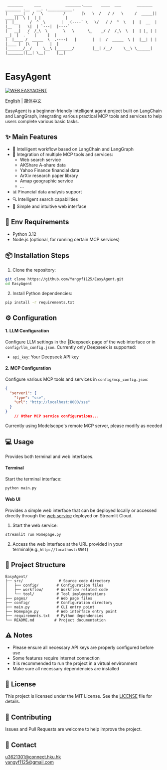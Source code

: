```ascii
 _______     ___           _______.____    ____  ___       _______  _______ .__   __. .___________.
|   ____|   /   \         /       |\   \  /   / /   \     /  _____||   ____||  \ |  | |           |
|  |__     /  ^  \       |   (----` \   \/   / /  ^  \   |  |  __  |  |__   |   \|  | `---|  |----`
|   __|   /  /_\  \       \   \      \_    _/ /  /_\  \  |  | |_ | |   __|  |  . `  |     |  |     
|  |____ /  _____  \  .----)   |       |  |  /  _____  \ |  |__| | |  |____ |  |\   |     |  |     
|_______/__/     \__\ |_______/        |__| /__/     \__\ \______| |_______||__| \__|     |__|     
                                                                                                   
```

# EasyAgent

[![WEB EASYAGENT](https://img.shields.io/badge/Web-EASYAGENT-2ea44f?style=for-the-badge&logo=streamlit&logoColor=white)](https://easyagentyyf.streamlit.app)

[English](README.md) | [简体中文](README_ZH.md)

EasyAgent is a beginner-friendly intelligent agent project built on LangChain and LangGraph, integrating various practical MCP tools and services to help users complete various basic tasks.

## ✨ Main Features

- 🤖 Intelligent workflow based on LangChain and LangGraph
- 🔧 Integration of multiple MCP tools and services:
  - Web search service
  - AKShare A-share data
  - Yahoo Finance financial data
  - ArXiv research paper library
  - Amap geographic service
  - ...
- 📊 Financial data analysis support
- 🔍 Intelligent search capabilities
- 🎨 Simple and intuitive web interface

## 🚀 Env Requirements

- Python 3.12
- Node.js (optional, for running certain MCP services)

## 📦 Installation Steps

1. Clone the repository:
```bash
git clone https://github.com/Yangyf1125/EasyAgent.git
cd EasyAgent
```

2. Install Python dependencies:
```bash
pip install -r requirements.txt
```

## ⚙️ Configuration

#### 1. LLM Configuration
Configure LLM settings in the 🐋Deepseek page of the web interface or in `config/llm_config.json`. Currently only Deepseek is supported:
  - `api_key`: Your Deepseek API key

#### 2. MCP Configuration
Configure various MCP tools and services in `config/mcp_config.json`:
```json
{
  "server1": {
    "type": "sse",
    "url": "http://localhost:8000/sse"
  }
}
    // Other MCP service configurations...
```
Currently using Modelscope's remote MCP server, please modify as needed

## 💻 Usage
Provides both terminal and web interfaces.

#### Terminal

Start the terminal interface:
```bash
python main.py
```

#### Web UI
Provides a simple web interface that can be deployed locally or accessed directly through the [web service](https://easyagentyyf.streamlit.app) deployed on Streamlit Cloud.

1. Start the web service:
```bash
streamlit run Homepage.py
```

2. Access the web interface at  the URL provided in your terminal(e.g.,`http://localhost:8501`)

## 📁 Project Structure

```
EasyAgent/
├── src/                # Source code directory
│   ├── config/        # Configuration files
│   ├── workflow/      # Workflow related code
│   └── tool/          # Tool implementations
├── pages/             # Web page files
├── config/            # Configuration directory
├── main.py            # CLI entry point
├── Homepage.py        # Web interface entry point
├── requirements.txt   # Python dependencies
└── README.md         # Project documentation
```

## ⚠️ Notes

- Please ensure all necessary API keys are properly configured before use
- Some features require internet connection
- It is recommended to run the project in a virtual environment
- Make sure all necessary dependencies are installed

## 📄 License

This project is licensed under the MIT License. See the [LICENSE](LICENSE) file for details.

## 🤝 Contributing

Issues and Pull Requests are welcome to help improve the project.

## 📧 Contact

u3621301@connect.hku.hk  
yangyf1125@gmail.com 